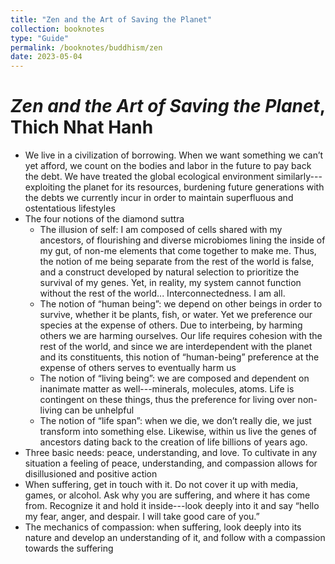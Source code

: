 ```yaml
---
title: "Zen and the Art of Saving the Planet"
collection: booknotes
type: "Guide"
permalink: /booknotes/buddhism/zen
date: 2023-05-04
---
```


# *Zen and the Art of Saving the Planet*, Thich Nhat Hanh
* We live in a civilization of borrowing. When we want something we can’t yet afford, we count on the bodies and labor in the future to pay back the debt. We have treated the global ecological environment similarly---exploiting the planet for its resources, burdening future generations with the debts we currently incur in order to maintain superfluous and ostentatious lifestyles
* The four notions of the diamond suttra
     * The illusion of self: I am composed of cells shared with my ancestors, of flourishing and diverse microbiomes lining the inside of my gut, of non-me elements that come together to make me. Thus, the notion of me being separate from the rest of the world is false, and a construct developed by natural selection to prioritize the survival of my genes. Yet, in reality, my system cannot function without the rest of the world... Interconnectedness. I am all. 
     * The notion of “human being”: we depend on other beings in order to survive, whether it be plants, fish, or water. Yet we preference our species at the expense of others. Due to interbeing, by harming others we are harming ourselves. Our life requires cohesion with the rest of the world, and since we are interdependent with the planet and its constituents, this notion of “human-being” preference at the expense of others serves to eventually harm us
    * The notion of “living being”: we are composed and dependent on inanimate matter as well---minerals, molecules, atoms. Life is contingent on these things, thus the preference for living over non-living can be unhelpful 
    * The notion of “life span”: when we die, we don’t really die, we just transform into something else. Likewise, within us live the genes of ancestors dating back to the creation of life billions of years ago. 
* Three basic needs: peace, understanding, and love. To cultivate in any situation a feeling of peace, understanding, and compassion allows for disillusioned and positive action
* When suffering, get in touch with it. Do not cover it up with media, games, or alcohol. Ask why you are suffering, and where it has come from. Recognize it and hold it inside---look deeply into it and say “hello my fear, anger, and despair. I will take good care of you.”
* The mechanics of compassion: when suffering, look deeply into its nature and develop an understanding of it, and follow with a compassion towards the suffering
